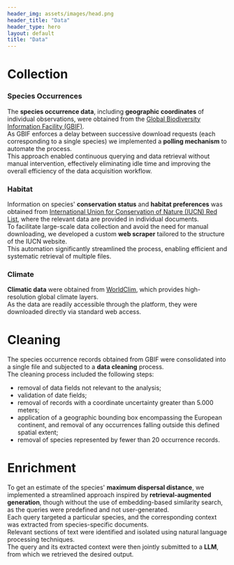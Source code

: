 ```yaml
---
header_img: assets/images/head.png
header_title: "Data"
header_type: hero
layout: default
title: "Data"
---
```


# Collection

### Species Occurrences
The **species occurrence data**, including **geographic coordinates** of individual observations, were obtained from the [Global Biodiversity Information Facility (GBIF)](https://www.gbif.org/).  
As GBIF enforces a delay between successive download requests (each corresponding to a single species) we implemented a **polling mechanism** to automate the process.  
This approach enabled continuous querying and data retrieval without manual intervention, effectively eliminating idle time and improving the overall efficiency of the data acquisition workflow.

### Habitat
Information on species' **conservation status** and **habitat preferences** was obtained from [International Union for Conservation of Nature (IUCN) Red List](https://www.iucnredlist.org/), where the relevant data are provided in individual documents.  
To facilitate large-scale data collection and avoid the need for manual downloading, we developed a custom **web scraper** tailored to the structure of the IUCN website.  
This automation significantly streamlined the process, enabling efficient and systematic retrieval of multiple files.

### Climate
**Climatic data** were obtained from [WorldClim](https://www.worldclim.org/), which provides high-resolution global climate layers.  
As the data are readily accessible through the platform, they were downloaded directly via standard web access.

# Cleaning

The species occurrence records obtained from GBIF were consolidated into a single file and subjected to a **data cleaning** process.  
The cleaning process included the following steps:
+ removal of data fields not relevant to the analysis;
+ validation of date fields;
+ removal of records with a coordinate uncertainty greater than 5.000 meters;
+ application of a geographic bounding box encompassing the European continent, and removal of any occurrences falling outside this defined spatial extent;
+ removal of species represented by fewer than 20 occurrence records.

# Enrichment

To get an estimate of the species' **maximum dispersal distance**, we implemented a streamlined approach inspired by **retrieval-augmented generation**, though without the use of embedding-based similarity search, as the queries were predefined and not user-generated.  
Each query targeted a particular species, and the corresponding context was extracted from species-specific documents.  
Relevant sections of text were identified and isolated using natural language processing techniques.  
The query and its extracted context were then jointly submitted to a **LLM**, from which we retrieved the desired output.